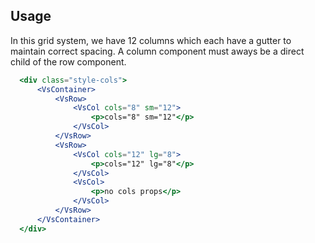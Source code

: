 ## Usage
In this grid system, we have 12 columns which each have a gutter to maintain correct spacing. 
A column component must aways be a direct child of the row component. 

  ```jsx
    <div class="style-cols">
        <VsContainer>
            <VsRow>
                <VsCol cols="8" sm="12">
                    <p>cols="8" sm="12"</p>
                </VsCol>
            </VsRow>
            <VsRow>
                <VsCol cols="12" lg="8">
                    <p>cols="12" lg="8"</p>
                </VsCol>
                <VsCol>
                    <p>no cols props</p>
                </VsCol>
            </VsRow>
        </VsContainer>
    </div>
  ```